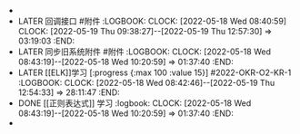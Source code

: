 -
- LATER 回调接口 #附件
  :LOGBOOK:
  CLOCK: [2022-05-18 Wed 08:40:59]
  CLOCK: [2022-05-19 Thu 09:38:27]--[2022-05-19 Thu 12:57:30] =>  03:19:03
  :END:
- LATER 同步旧系统附件 #附件
  :LOGBOOK:
  CLOCK: [2022-05-18 Wed 08:43:19]--[2022-05-18 Wed 10:20:59] =>  01:37:40
  :END:
- LATER [[ELK]]学习 [:progress {:max 100 :value 15}] #2022-OKR-O2-KR-1
  :LOGBOOK:
  CLOCK: [2022-05-18 Wed 08:42:46]--[2022-05-19 Thu 12:54:33] =>  28:11:47
  :END:
- DONE [[正则表达式]] 学习
  :logbook:
  CLOCK: [2022-05-18 Wed 08:43:19]--[2022-05-18 Wed 10:20:59] =>  01:37:40
  :END:
-